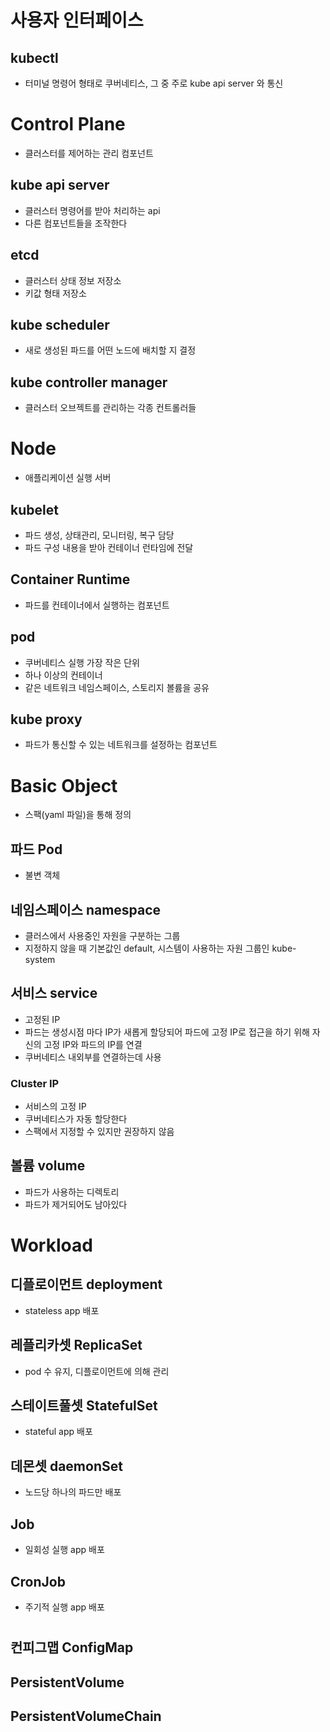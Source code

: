 # 사용자 인터페이스
## kubectl
- 터미널 명령어 형태로 쿠버네티스, 그 중 주로 kube api server 와 통신

# Control Plane
- 클러스터를 제어하는 관리 컴포넌트

## kube api server
- 클러스터 명령어를 받아 처리하는 api
- 다른 컴포넌트들을 조작한다

## etcd
- 클러스터 상태 정보 저장소
- 키값 형태 저장소

## kube scheduler
- 새로 생성된 파드를 어떤 노드에 배치할 지 결정

## kube controller manager
- 클러스터 오브젝트를 관리하는 각종 컨트롤러들


# Node
- 애플리케이션 실행 서버
  
## kubelet
- 파드 생성, 상태관리, 모니터링, 복구 담당
- 파드 구성 내용을 받아 컨테이너 런타임에 전달

## Container Runtime
- 파드를 컨테이너에서 실행하는 컴포넌트

## pod
- 쿠버네티스 실행 가장 작은 단위
- 하나 이상의 컨테이너
- 같은 네트워크 네임스페이스, 스토리지 볼륨을 공유

## kube proxy
- 파드가 통신할 수 있는 네트워크를 설정하는 컴포넌트


# Basic Object
- 스팩(yaml 파일)을 통해 정의

## 파드 Pod
- 불변 객체

## 네임스페이스 namespace
- 클러스에서 사용중인 자원을 구분하는 그룹
- 지정하지 않을 때 기본값인 default, 시스템이 사용하는 자원 그룹인 kube-system

## 서비스 service
- 고정된 IP
- 파드는 생성시점 마다 IP가 새롭게 할당되어 파드에 고정 IP로 접근을 하기 위해 자신의 고정 IP와 파드의 IP를 연결
- 쿠버네티스 내외부를 연결하는데 사용

### Cluster IP
- 서비스의 고정 IP
- 쿠버네티스가 자동 할당한다
- 스팩에서 지정할 수 있지만 권장하지 않음


## 볼륨 volume
- 파드가 사용하는 디렉토리
- 파드가 제거되어도 남아있다

# Workload
## 디플로이먼트 deployment
- stateless app 배포

## 레플리카셋 ReplicaSet
- pod 수 유지, 디플로이먼트에 의해 관리

## 스테이트풀셋 StatefulSet
- stateful app 배포

## 데몬셋 daemonSet
- 노드당 하나의 파드만 배포

## Job
- 일회성 실행 app 배포

## CronJob
- 주기적 실행 app 배포


# 
## 컨피그맵 ConfigMap

## PersistentVolume

## PersistentVolumeChain
